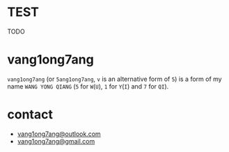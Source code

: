 # TEST

TODO

# vang1ong7ang

`vang1ong7ang` (or `5ang1ong7ang`, `v` is an alternative form of `5`) is a form of my name `WANG YONG QIANG` (`5` for `W`(`U`), `1` for `Y`(`I`) and `7` for `QI`).

# contact

- <vang1ong7ang@outlook.com>
- <vang1ong7ang@gmail.com>

